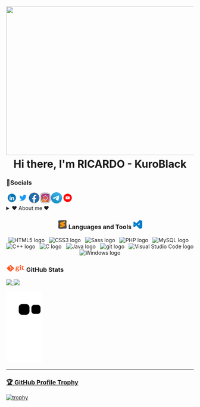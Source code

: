 <h1 align="center"><img src="./src/title.pjg" width="1000px" height="400px">Hi there, I'm RICARDO - KuroBlack </h1>
<!-- otra opcion de titulo (https://nombresanimados.net/gifs-animados/kuroblack-gif-0543.gif)-->

<p>  

### 🤝Socials

<p align="right">

 <a href="https://www.linkedin.com/in/ricardo-herrera-mu%C3%B1oz-a685191b0/"><img align="left" src="./src/linkedin-teameasil.gif" alt="RHM | Linkedin" width="30px" margin="10px"/></a>
 <a href="https://twitter.com/Leyfon123"><img align="left" src="./src/twitter.gif" alt="RHM | Twitter" width="30px" /></a>
 <a href="https://www.facebook.com/blackjiackherrera/"><img align="left" src="./src/facebook.gif" alt="RHM | Facebook" width="30px"/></a>
 <a href="https://www.instagram.com/hetsurera/"><img align="left" src="./src/instagram.gif" alt="RHM | Instagram" width="30px" /></a>
 <a href="https://t.me/BlackKuro"><img align="left" src="./src/telegram.gif" alt="RHM | Telegram" width="30px" /></a>
  <a href="https://www.youtube.com/channel/UCRbp8rCB5sNhxgyBtHuFhrw"><img align="left" src="./src/youtube-logo.gif" alt="RHM | YouTube" width="30px" /></a>
</p>
<br>
<br>

<details>
  <summary>♥  About me ♥</summary>

### 🔬 Web Developer Jr. and I am currently studying a Bachelor of Science in System and Programming 💻!!
- 🤓  I’m currently learning everything
- 👾  I'm very curious and that's why I started studying programming
- 🗒  I am currently very obsected with learning Web Programing
</details>


<!-- Lenguajes-->
<h3 align="center"><img src="./src/Sublimetext.gif" width="25px" height="25px"> Languages and Tools <img src="./src/Visualstudiocode.gif" width="25px" height="25px"></h3>
<p align="center">
<img src="https://img.shields.io/badge/HTML5-282C34?logo=html5&logoColor=E34F26" alt="HTML5 logo" title="HTML5" height="25" />
&nbsp;
<img src="https://img.shields.io/badge/CSS3-282C34?logo=css3&logoColor=1572B6" alt="CSS3 logo" title="CSS3" height="25" />
&nbsp;
<img src="https://img.shields.io/badge/Sass-282C34?logo=Sass&logoColor=F5517F" alt="Sass logo" title="Sass" height="25" />
&nbsp;
<img src="https://img.shields.io/badge/PHP-282C34?logo=PHP&logoColor=777BB3" alt="PHP logo" title="PHP" height="25" />
&nbsp;
<img src="https://img.shields.io/badge/MySQL-282C34?logo=MySQL&logoColor=F29111" alt="MySQL logo" title="MySQL" height="25" />
&nbsp;
<img src="https://img.shields.io/badge/C++-282C34?logo=c%2B%2B&logoColor=5E97D0" alt="C++ logo" title="C++" height="25" />
&nbsp;
<img src="https://img.shields.io/badge/C-282C34?logo=C&logoColor=61DAFB" alt="C logo" title="C" height="25" />
&nbsp;
<img src="https://img.shields.io/badge/Java-282C34?logo=Java&logoColor=F14C4D" alt="Java logo" title="Java" height="25" />
&nbsp;
<img src="https://img.shields.io/badge/git-282C34?logo=git&logoColor=F05032" alt="git logo" title="git" height="25" />
&nbsp;
<img src="https://img.shields.io/badge/VS%20Code-282C34?logo=visual-studio-code&logoColor=007ACC" alt="Visual Studio Code logo" title="Visual Studio Code" height="25" />
&nbsp;
<img src="https://img.shields.io/badge/Windows-282C34?logo=Windows&logoColor=0078d4" alt="Windows logo" title="Windows" height="25" />
&nbsp;
<br>
<h3 align="left"><img src="./src/github.gif" width="50px" height="20px"> GitHub Stats</h3>

<div>
  <a href="https://github.com/KuroDarck">
  <img height="180em" src="https://github-readme-stats.vercel.app/api?username=KuroDarck&show_icons=true&theme=radical&include_all_commits=true&count_private=true"/>
  <img height="180em" src="https://github-readme-stats.vercel.app/api/top-langs/?username=KuroDarck&layout=compact&langs_count=7&theme=radical"/>
</div>

![Snake animation](https://github.com/mctechnology17/mctechnology17/blob/output/github-contribution-grid-snake.svg)

---

### 🏆 GitHub Profile Trophy

[![trophy](https://github-profile-trophy.vercel.app/?username=KuroDarck&no-frame=true&theme=onedark&rank=SECRET,SSS,SS,S,AAA,AA,A)](https://github.com/ryo-ma/github-profile-trophy)
  
  
